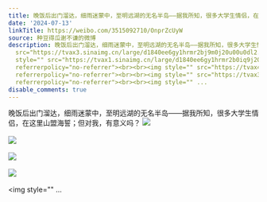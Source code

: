 ```yaml
---
title: 晚饭后出门溜达，细雨迷蒙中，至明远湖的无名半岛——据我所知，很多大学生情侣，在这里山盟海誓；但对我，有意义吗？ [图片][图片][图片][图片][图片][图片][图...
date: '2024-07-13'
linkTitle: https://weibo.com/3515092710/OnprZcUyW
source: 种豆得瓜谢不谦的微博
description: 晚饭后出门溜达，细雨迷蒙中，至明远湖的无名半岛——据我所知，很多大学生情侣，在这里山盟海誓；但对我，有意义吗？ <img style=""
  src="https://tvax3.sinaimg.cn/large/d1840ee6gy1hrmr2bj9m0j20u00u0dl2.jpg" referrerpolicy="no-referrer"><br><br><img
  style="" src="https://tvax1.sinaimg.cn/large/d1840ee6gy1hrmr2b0iq9j20u00u0afc.jpg"
  referrerpolicy="no-referrer"><br><br><img style="" src="https://tvax4.sinaimg.cn/large/d1840ee6gy1hrmr2c4oc7j21ud0u0b1l.jpg"
  referrerpolicy="no-referrer"><br><br><img style="" src="https://tvax3.sinaimg.cn/large/d1840ee6gy1hrmr2cvorlj21ud0u01ec.jpg"
  referrerpolicy="no-referrer"><br><br><img style="" ...
disable_comments: true
---
```

晚饭后出门溜达，细雨迷蒙中，至明远湖的无名半岛——据我所知，很多大学生情侣，在这里山盟海誓；但对我，有意义吗？ <img style="" src="https://tvax3.sinaimg.cn/large/d1840ee6gy1hrmr2bj9m0j20u00u0dl2.jpg" referrerpolicy="no-referrer"><br><br><img style="" src="https://tvax1.sinaimg.cn/large/d1840ee6gy1hrmr2b0iq9j20u00u0afc.jpg" referrerpolicy="no-referrer"><br><br><img style="" src="https://tvax4.sinaimg.cn/large/d1840ee6gy1hrmr2c4oc7j21ud0u0b1l.jpg" referrerpolicy="no-referrer"><br><br><img style="" src="https://tvax3.sinaimg.cn/large/d1840ee6gy1hrmr2cvorlj21ud0u01ec.jpg" referrerpolicy="no-referrer"><br><br><img style="" ...